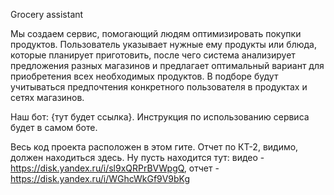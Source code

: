Grocery assistant

Мы создаем сервис, помогающий людям оптимизировать покупки
продуктов. Пользователь указывает нужные ему продукты или блюда, которые
планирует приготовить, после чего система анализирует предложения разных магазинов и
предлагает оптимальный вариант для приобретения всех необходимых продуктов.
В подборе будут учитываться предпочтения конкретного пользователя в продуктах и сетях магазинов.

Наш бот: {тут будет ссылка}. Инструкция по использованию сервиса будет в самом боте.

Весь код проекта расположен в этом гите.
Отчет по КТ-2, видимо, должен находиться здесь. Ну пусть находится тут: видео - https://disk.yandex.ru/i/sl9xQRPrBVWpgQ, отчет - https://disk.yandex.ru/i/WGhcWkGf9V9bKg
